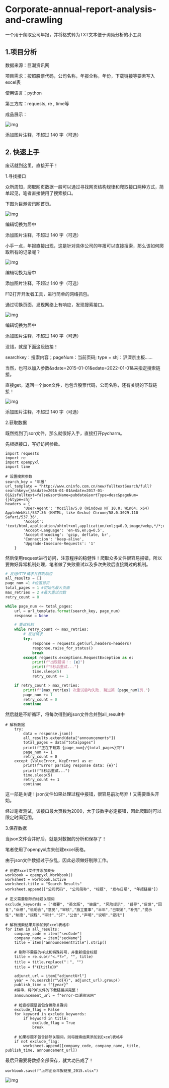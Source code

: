 # Corporate-annual-report-analysis-and-crawling
一个用于爬取公司年报，并将格式转为TXT文本便于词频分析的小工具

## 1.项目分析

 数据来源：巨潮资讯网

 项目需求：按照股票代码，公司名称，年报全称，年份，下载链接等要素写入excel表

 使用语言：python

 第三方库：requests, re , time等

成品展示： 

![img](https://pic2.zhimg.com/80/v2-a251933f28643c9af7aac01adbd26616_1440w.jpg)

添加图片注释，不超过 140 字（可选）

## 2. 快速上手

废话就到这里，直接开干！

1.寻找接口

众所周知，爬取网页数据一般可以通过寻找网页结构规律和爬取接口两种方式，简单起见，笔者直接使用了搜索接口。

下图为巨潮资讯网首页。

![img](https://pic4.zhimg.com/80/v2-d6e2667daf9da1e861e4718424fbcbc7_1440w.jpg)



编辑切换为居中

添加图片注释，不超过 140 字（可选）

小手一点，年报直接出现，这是针对具体公司的年报可以直接搜索，那么该如何爬取所有的记录呢？

![img](https://pic4.zhimg.com/80/v2-49038382d65cb2e1a157e6cc6ecf78df_1440w.jpg)



编辑切换为居中

添加图片注释，不超过 140 字（可选）

F12打开开发者工具，进行简单的网络抓包。

通过切换页面，发现网络上有响应，发现搜索接口。

![img](https://pic1.zhimg.com/80/v2-c38f71f3e7bac7c778f88ac0678a6ddc_1440w.jpg)



编辑切换为居中

添加图片注释，不超过 140 字（可选）

没错，就是下面这段链接！

searchkey：搜索内容；pageNum：当前页码; type = shj：沪深京主板……

当然，也可以加入参数&sdate=2015-01-01&edate=2022-01-01&来指定搜索链接。

直接get，返回一个json文件，也包含股票代码，公司名称，还有关键的下载链接！

![img](https://pic3.zhimg.com/80/v2-add3df80b7ef5c7f039e9bb1db476f85_1440w.jpg)

添加图片注释，不超过 140 字（可选）

2.获取数据

既然找到了json文件，那么就很好入手，直接打开pycharm。

先根据接口，写好访问参数。

```
import requests
import re
import openpyxl
import time

# 设置搜索参数
search_key = "年报"
url_template = "http://www.cninfo.com.cn/new/fulltextSearch/full?searchkey={}&sdate=2016-01-01&edate=2017-01-01&isfulltext=false&sortName=pubdate&sortType=desc&pageNum={}&type=shj"
headers = {
        'User-Agent': 'Mozilla/5.0 (Windows NT 10.0; Win64; x64) AppleWebKit/537.36 (KHTML, like Gecko) Chrome/58.0.3029.110 Safari/537.36',
        'Accept': 'text/html,application/xhtml+xml,application/xml;q=0.9,image/webp,*/*;q=0.8',
        'Accept-Language': 'en-US,en;q=0.5',
        'Accept-Encoding': 'gzip, deflate, br',
        'Connection': 'keep-alive',
        'Upgrade-Insecure-Requests': '1'
    }
```

然后使用request进行访问，注意程序的稳健性！爬取众多文件很容易报错，所以要做好异常机制处理，笔者做了失败重试以及多次失败后直接跳过的机制。

```python
# 发送HTTP请求并获取响应
all_results = []
page_num =1 #设置首页
total_pages = 1 #初始化最大页面
max_retries = 2 #最大重试次数
retry_count = 0

while page_num <= total_pages:
    url = url_template.format(search_key, page_num)
    response = None

    # 重试机制
    while retry_count <= max_retries:
        # 发送请求
        try:
            response = requests.get(url,headers=headers)
            response.raise_for_status()
            break
        except requests.exceptions.RequestException as e:
            print(f"出现错误！: {e}")
            print(f"5秒后重试...")
            time.sleep(5)
            retry_count += 1

    if retry_count > max_retries:
        print(f"{max_retries} 次重试后均失败. 跳过第 {page_num}页.")
        page_num += 1
        retry_count = 0
        continue
```

然后就是不断循环，将每次得到的json文件合并到all_result中

```
# 解析数据
    try:
        data = response.json()
        all_results.extend(data["announcements"])
        total_pages = data["totalpages"]
        print(f"正在下载第 {page_num}/{total_pages}页")
        page_num += 1
        retry_count = 0
    except (ValueError, KeyError) as e:
        print(f"Error parsing response data: {e}")
        print(f"5秒后重试...")
        time.sleep(5)
        retry_count += 1
        continue
```

 这一部是关键！json文件如果处理过程中报错，很容易前功尽弃！又需要重头开始。

经过笔者测试，该接口最大页数为2000，大于该数字必定报错，因此爬取时可以限定时间范围。

3.保存数据

当json文件合并好后，就是对数据的分析和保存了！

笔者使用了openpyxl库来创建excel表格。

由于json文件数据过于杂乱，因此必须做好剔除工作。

```
# 创建Excel文件并添加表头
workbook = openpyxl.Workbook()
worksheet = workbook.active
worksheet.title = "Search Results"
worksheet.append(["公司代码", "公司简称", "标题", "发布日期", "年报链接"])

# 定义需要剔除的标题关键词
exclude_keywords = ["摘要", "英文版", "披露", "风险提示", "督导","反馈","回复","业绩","说明会","意见","审核","独立董事","半年","已取消","补充","提示性","制度","规程","审计","ST","公告","声明","说明","受托"]

# 解析搜索结果并添加到Excel表格中
for item in all_results:
    company_code = item["secCode"]
    company_name = item["secName"]
    title = item["announcementTitle"].strip()

    # 剔除不需要的样式和特殊符号，并重新组合标题
    title = re.sub(r"<.*?>", "", title)
    title = title.replace("：", "")
    title = f"《{title}》"

    adjunct_url = item["adjunctUrl"]
    year = re.search(r"\d{4}", adjunct_url).group()
    publish_time = f"{year}"
    #拼串，将PDF文件的下载链接拼完整！
    announcement_url = f"error-巨潮资讯网"

    # 检查标题是否包含排除关键词
    exclude_flag = False
    for keyword in exclude_keywords:
        if keyword in title:
            exclude_flag = True
            break

    # 如果标题不包含排除关键词，则将搜索结果添加到Excel表格中
    if not exclude_flag:
        worksheet.append([company_code, company_name, title, publish_time, announcement_url])
```

 最后只需要将数据全部保存，就大功告成了！

```
workbook.save(f"上市企业年报链接_2015.xlsx")
```

![img](https://pic1.zhimg.com/80/v2-a20669ea0f1d0b62caf4c3a70405f807_1440w.jpg)

